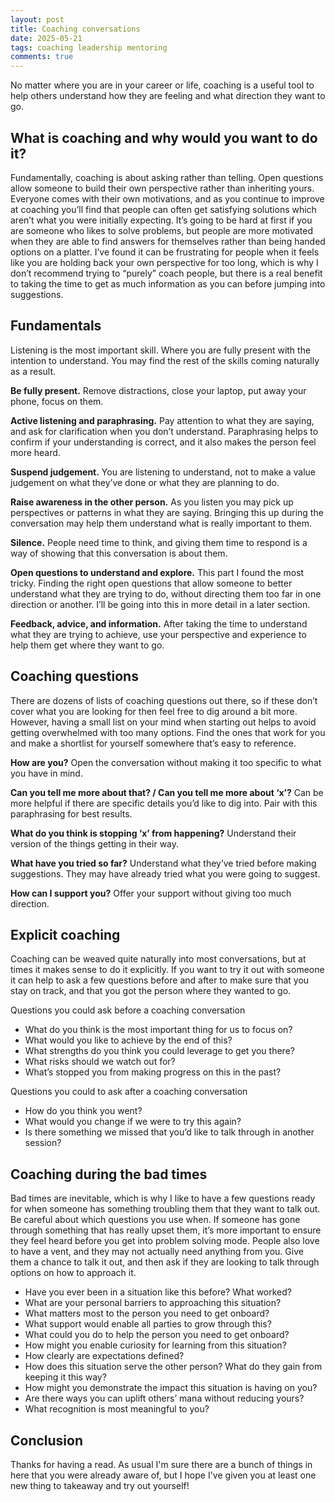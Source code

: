 ```yaml
---
layout: post
title: Coaching conversations
date: 2025-05-21
tags: coaching leadership mentoring
comments: true
---
```


No matter where you are in your career or life, coaching is a useful tool to help others understand how they are feeling and what direction they want to go.

## What is coaching and why would you want to do it?

Fundamentally, coaching is about asking rather than telling. Open questions allow someone to build their own perspective rather than inheriting yours. Everyone comes with their own motivations, and as you continue to improve at coaching you’ll find that people can often get satisfying solutions which aren’t what you were initially expecting. It’s going to be hard at first if you are someone who likes to solve problems, but people are more motivated when they are able to find answers for themselves rather than being handed options on a platter. I’ve found it can be frustrating for people when it feels like you are holding back your own perspective for too long, which is why I don’t recommend trying to “purely” coach people, but there is a real benefit to taking the time to get as much information as you can before jumping into suggestions.

## Fundamentals

Listening is the most important skill. Where you are fully present with the intention to understand. You may find the rest of the skills coming naturally as a result.

**Be fully present.** Remove distractions, close your laptop, put away your phone, focus on them.

**Active listening and paraphrasing.** Pay attention to what they are saying, and ask for clarification when you don’t understand. Paraphrasing helps to confirm if your understanding is correct, and it also makes the person feel more heard.

**Suspend judgement.** You are listening to understand, not to make a value judgement on what they’ve done or what they are planning to do.

**Raise awareness in the other person.** As you listen you may pick up perspectives or patterns in what they are saying. Bringing this up during the conversation may help them understand what is really important to them.

**Silence.** People need time to think, and giving them time to respond is a way of showing that this conversation is about them.

**Open questions to understand and explore.** This part I found the most tricky. Finding the right open questions that allow someone to better understand what they are trying to do, without directing them too far in one direction or another. I’ll be going into this in more detail in a later section.

**Feedback, advice, and information.** After taking the time to understand what they are trying to achieve, use your perspective and experience to help them get where they want to go.

## Coaching questions

There are dozens of lists of coaching questions out there, so if these don’t cover what you are looking for then feel free to dig around a bit more. However, having a small list on your mind when starting out helps to avoid getting overwhelmed with too many options. Find the ones that work for you and make a shortlist for yourself somewhere that’s easy to reference.

**How are you?** Open the conversation without making it too specific to what you have in mind.

**Can you tell me more about that? / Can you tell me more about ‘x’?** Can be more helpful if there are specific details you’d like to dig into. Pair with this paraphrasing for best results.

**What do you think is stopping ‘x’ from happening?** Understand their version of the things getting in their way.

**What have you tried so far?** Understand what they’ve tried before making suggestions. They may have already tried what you were going to suggest.

**How can I support you?** Offer your support without giving too much direction.

## Explicit coaching

Coaching can be weaved quite naturally into most conversations, but at times it makes sense to do it explicitly. If you want to try it out with someone it can help to ask a few questions before and after to make sure that you stay on track, and that you got the person where they wanted to go.

Questions you could ask before a coaching conversation

- What do you think is the most important thing for us to focus on?
- What would you like to achieve by the end of this?
- What strengths do you think you could leverage to get you there?
- What risks should we watch out for?
- What’s stopped you from making progress on this in the past?

Questions you could to ask after a coaching conversation

- How do you think you went?
- What would you change if we were to try this again?
- Is there something we missed that you’d like to talk through in another session?

## Coaching during the bad times

Bad times are inevitable, which is why I like to have a few questions ready for when someone has something troubling them that they want to talk out. Be careful about which questions you use when. If someone has gone through something that has really upset them, it’s more important to ensure they feel heard before you get into problem solving mode. People also love to have a vent, and they may not actually need anything from you. Give them a chance to talk it out, and then ask if they are looking to talk through options on how to approach it.

- Have you ever been in a situation like this before? What worked?
- What are your personal barriers to approaching this situation?
- What matters most to the person you need to get onboard?
- What support would enable all parties to grow through this?
- What could you do to help the person you need to get onboard?
- How might you enable curiosity for learning from this situation?
- How clearly are expectations defined?
- How does this situation serve the other person? What do they gain from keeping it this way?
- How might you demonstrate the impact this situation is having on you?
- Are there ways you can uplift others’ mana without reducing yours?
- What recognition is most meaningful to you?

## Conclusion

Thanks for having a read. As usual I'm sure there are a bunch of things in here that you were already aware of, but I hope I've given you at least one new thing to takeaway and try out yourself!
